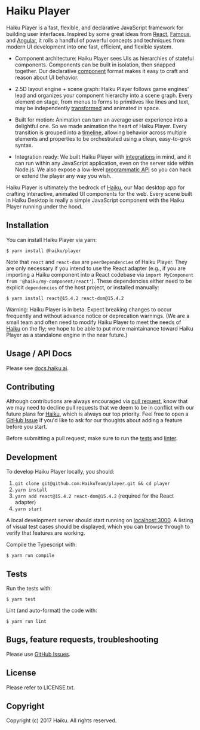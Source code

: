 # Haiku Player

Haiku Player is a fast, flexible, and declarative JavaScript framework for building user interfaces. Inspired by some great ideas from [React](https://facebook.github.io/react/), [Famous](https://github.com/famous/famous/), and [Angular](https://angular.io), it rolls a handful of powerful concepts and techniques from modern UI development into one fast, efficient, and flexible system.

* Component architecture: Haiku Player sees UIs as hierarchies of stateful components. Components can be built in isolation, then snapped together. Our declarative [component](#components) format makes it easy to craft and reason about UI behavior.

* 2.5D layout engine + scene graph: Haiku Player follows game engines' lead and organizes your component hierarchy into a scene graph. Every element on stage, from menus to forms to primitives like lines and text, may be independently [transformed](#layout) and animated in space.

* Built for motion: Animation can turn an average user experience into a delightful one. So we made animation the heart of Haiku Player. Every transition is grouped into a [timeline](#timelines), allowing behavior across multiple elements and properties to be orchestrated using a clean, easy-to-grok syntax.

* Integration ready: We built Haiku Player with [integrations](#integrations) in mind, and it can run within any JavaScript application, even on the server side within Node.js. We also expose a low-level [programmatic API](#programmatic-api) so you can hack or extend the player any way you wish.

Haiku Player is ultimately the bedrock of [Haiku](https://haiku.ai), our Mac desktop app for crafting interactive, animated UI components for the web. Every scene built in Haiku Desktop is really a simple JavaScript component with the Haiku Player running under the hood.

## Installation

You can install Haiku Player via yarn:

    $ yarn install @haiku/player

Note that `react` and `react-dom` are `peerDependencies` of Haiku Player. They are only necessary if you intend to use the React adapter (e.g., if you are importing  a Haiku component into a React codebase via `import MyComponent from '@haiku/my-component/react'`). These dependencies either need to be explicit `dependencies` of the host project, or installed manually:

    $ yarn install react@15.4.2 react-dom@15.4.2

Warning: Haiku Player is in beta. Expect breaking changes to occur frequently and without advance notice or deprecation warnings. (We are a small team and often need to modify Haiku Player to meet the needs of [Haiku](https://haiku.ai) on the fly; we hope to be able to put more maintainance toward Haiku Player as a standalone engine in the near future.)

## Usage / API Docs

Please see [docs.haiku.ai](https://docs.haiku.ai).

## Contributing

Although contributions are always encouraged via [pull request](https://github.com/HaikuTeam/player/pulls), know that we may need to decline pull requests that we deem to be in conflict with our future plans for [Haiku](https://haiku.ai), which is always our top priority. Feel free to open a [GitHub Issue](https://github.com/HaikuTeam/player/issues) if you'd like to ask for our thoughts about adding a feature before you start.

Before submitting a pull request, make sure to run the [tests](#tests) and [linter](#tests).

## Development

To develop Haiku Player locally, you should:

1. `git clone git@github.com:HaikuTeam/player.git && cd player`
2. `yarn install`
3. `yarn add react@15.4.2 react-dom@15.4.2` (required for the React adapter)
4. `yarn start`

A local development server should start running on [localhost:3000](http://localhost:3000). A listing of visual test cases should be displayed, which you can browse through to verify that features are working.

Compile the Typescript with:

    $ yarn run compile

## Tests

Run the tests with:

    $ yarn test

Lint (and auto-format) the code with:

    $ yarn run lint

## Bugs, feature requests, troubleshooting

Please use [GitHub Issues](https://github.com/HaikuTeam/player/issues).

## License

Please refer to LICENSE.txt.

## Copyright

Copyright (c) 2017 Haiku. All rights reserved.
